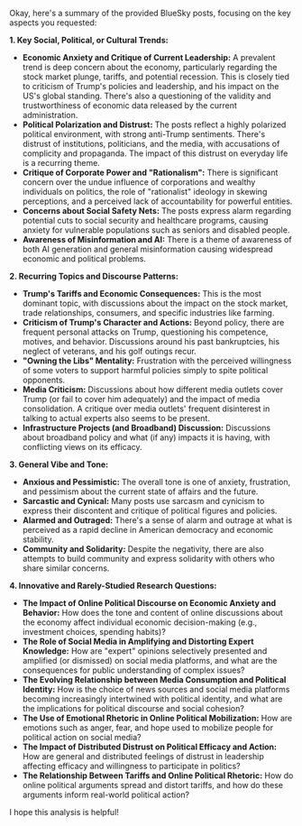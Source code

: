 Okay, here's a summary of the provided BlueSky posts, focusing on the key aspects you requested:

**1. Key Social, Political, or Cultural Trends:**

*   **Economic Anxiety and Critique of Current Leadership:** A prevalent trend is deep concern about the economy, particularly regarding the stock market plunge, tariffs, and potential recession. This is closely tied to criticism of Trump's policies and leadership, and his impact on the US's global standing. There's also a questioning of the validity and trustworthiness of economic data released by the current administration.
*   **Political Polarization and Distrust:** The posts reflect a highly polarized political environment, with strong anti-Trump sentiments. There's distrust of institutions, politicians, and the media, with accusations of complicity and propaganda. The impact of this distrust on everyday life is a recurring theme.
*   **Critique of Corporate Power and "Rationalism":** There is significant concern over the undue influence of corporations and wealthy individuals on politics, the role of "rationalist" ideology in skewing perceptions, and a perceived lack of accountability for powerful entities.
*   **Concerns about Social Safety Nets:** The posts express alarm regarding potential cuts to social security and healthcare programs, causing anxiety for vulnerable populations such as seniors and disabled people.
*   **Awareness of Misinformation and AI:** There is a theme of awareness of both AI generation and general misinformation causing widespread economic and political problems.

**2. Recurring Topics and Discourse Patterns:**

*   **Trump's Tariffs and Economic Consequences:** This is the most dominant topic, with discussions about the impact on the stock market, trade relationships, consumers, and specific industries like farming.
*   **Criticism of Trump's Character and Actions:** Beyond policy, there are frequent personal attacks on Trump, questioning his competence, motives, and behavior. Discussions around his past bankruptcies, his neglect of veterans, and his golf outings recur.
*   **"Owning the Libs" Mentality:** Frustration with the perceived willingness of some voters to support harmful policies simply to spite political opponents.
*   **Media Criticism:** Discussions about how different media outlets cover Trump (or fail to cover him adequately) and the impact of media consolidation. A critique over media outlets' frequent disinterest in talking to actual experts also seems to be present.
*   **Infrastructure Projects (and Broadband) Discussion:** Discussions about broadband policy and what (if any) impacts it is having, with conflicting views on its efficacy.

**3. General Vibe and Tone:**

*   **Anxious and Pessimistic:** The overall tone is one of anxiety, frustration, and pessimism about the current state of affairs and the future.
*   **Sarcastic and Cynical:** Many posts use sarcasm and cynicism to express their discontent and critique of political figures and policies.
*   **Alarmed and Outraged:** There's a sense of alarm and outrage at what is perceived as a rapid decline in American democracy and economic stability.
*   **Community and Solidarity:** Despite the negativity, there are also attempts to build community and express solidarity with others who share similar concerns.

**4. Innovative and Rarely-Studied Research Questions:**

*   **The Impact of Online Political Discourse on Economic Anxiety and Behavior:** How does the tone and content of online discussions about the economy affect individual economic decision-making (e.g., investment choices, spending habits)?
*   **The Role of Social Media in Amplifying and Distorting Expert Knowledge:** How are "expert" opinions selectively presented and amplified (or dismissed) on social media platforms, and what are the consequences for public understanding of complex issues?
*   **The Evolving Relationship between Media Consumption and Political Identity:** How is the choice of news sources and social media platforms becoming increasingly intertwined with political identity, and what are the implications for political discourse and social cohesion?
*   **The Use of Emotional Rhetoric in Online Political Mobilization:** How are emotions such as anger, fear, and hope used to mobilize people for political action on social media?
*   **The Impact of Distributed Distrust on Political Efficacy and Action:** How are general and distributed feelings of distrust in leadership affecting efficacy and willingness to participate in politics?
*   **The Relationship Between Tariffs and Online Political Rhetoric:** How do online political arguments spread and distort tariffs, and how do these arguments inform real-world political action?

I hope this analysis is helpful!
